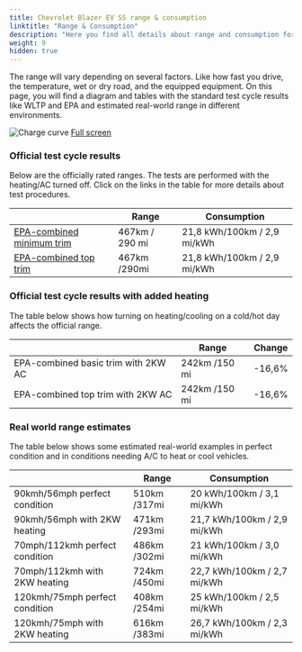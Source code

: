 ```yaml
---
title: Chevrolet Blazer EV SS range & consumption
linktitle: "Range & Consumption"
description: "Here you find all details about range and consumption for Chevrolet Blazer EV SS."
weight: 9
hidden: true
---
```

<!-- markdownlint-disable MD033 -->
<object type="image/svg+xml" data="../modelnavigation.svg"></object>

The range will vary depending on several factors. Like how fast you drive, the temperature, wet or dry road, and the equipped equipment. On this page, you will find a diagram and tables with the standard test cycle results like WLTP and EPA and estimated real-world range in different environments. 

![Charge curve](../range.svg  "Range information")
[Full screen](../range.svg)

### Official test cycle results

Below are the officially rated ranges. The tests are performed with the heating/AC turned off. Click on the links in the table for more details about test procedures. 

| | Range  | Consumption  |
|----|-----|------|
| [EPA-combined minimum trim](../../../../../guides/understandingrange/epa/) | 467km / 290 mi| 21,8 kWh/100km / 2,9 mi/kWh |
| [EPA-combined top trim](../../../../../guides/understandingrange/epa/) | 467km /290mi| 21,8 kWh/100km / 2,9 mi/kWh  |

### Official test cycle results with added heating

The table below shows how turning on heating/cooling on a cold/hot day affects the official range. 

| | Range  | Change  |
|----|-----|------|
| EPA-combined basic trim with 2KW AC | 242km /150 mi | -16,6%|
| EPA-combined top trim with 2KW AC | 242km /150 mi | -16,6%|

### Real world range estimates

The table below shows some estimated real-world examples in perfect condition and in conditions needing A/C to heat or cool vehicles. 

| | Range  | Consumption  |
|----|-----|------|
| 90kmh/56mph perfect condition | 510km /317mi| 20 kWh/100km / 3,1 mi/kWh |
| 90kmh/56mph with 2KW heating | 471km /293mi| 21,7 kWh/100km / 2,9 mi/kWh |
| 70mph/112kmh perfect condition | 486km /302mi| 21 kWh/100km / 3,0 mi/kWh|
| 70mph/112kmh with 2KW heating | 724km /450mi| 22,7 kWh/100km / 2,7 mi/kWh  |
| 120kmh/75mph perfect condition | 408km /254mi| 25 kWh/100km / 2,5 mi/kWh |
| 120kmh/75mph with 2KW heating | 616km /383mi| 26,7 kWh/100km / 2,3 mi/kWh |
